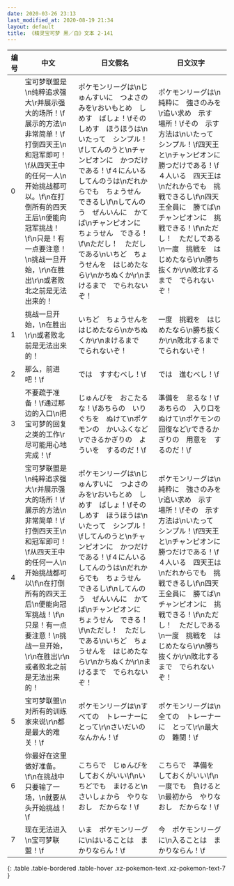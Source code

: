 ```yaml
---
date: 2020-03-26 23:13
last_modified_at: 2020-08-19 21:34
layout: default
title: 《精灵宝可梦 黑／白》文本 2-141
---
```

| 编号 | 中文 | 日文假名 | 日文汉字 |
| ---- | ---- | ---- | --- |
| 0 | 宝可梦联盟是\n纯粹追求强大\r并展示强大的场所！\f展示的方法\n非常简单！\f打倒四天王\n和冠军即可！\f从四天王中的任何一人\n开始挑战都可以。\f\n在打倒所有的四天王后\n便能向冠军挑战！\f\n只是！有一点要注意！\n挑战一旦开始，\r\n在胜出\r\n或者败北之前是无法出来的！ | ポケモンリーグは\nじゅんすいに　つよさのみを\rおいもとめ　しめす　ばしょ！\fその　しめす　ほうほうは\nいたって　シンプル！\fしてんのうと\nチャンピオンに　かつだけである！\f４にんいる　してんのうは\nだれからでも　ちょうせん　できるし\f\nしてんのう　ぜんいんに　かてば\nチャンピオンに　ちょうせん　できる！\f\nただし！　ただしである\nいちど　ちょうせんを　はじめたなら\r\nかちぬくか\r\nまけるまで　でられないぞ！ | ポケモンリーグは\n純粋に　強さのみを\r追い求め　示す　場所！\fその　示す　方法は\nいたって　シンプル！\f四天王と\nチャンピオンに　勝つだけである！\f４人いる　四天王は\nだれからでも　挑戦できるし\f\n四天王全員に　勝てば\nチャンピオンに　挑戦できる！\f\nただし！　ただしである\n一度　挑戦を　はじめたなら\r\n勝ち抜くか\r\n敗北するまで　でられないぞ！ |
| 1 | 挑战一旦开始，\n在胜出\r\n或者败北前是无法出来的！ | いちど　ちょうせんを　はじめたなら\nかちぬくか\r\nまけるまで　でられないぞ！ | 一度　挑戦を　はじめたなら\n勝ち抜くか\r\n敗北するまで　でられないぞ！ |
| 2 | 那么，前进吧！\f | では　すすむべし！\f | では　進むべし！\f |
| 3 | 不要疏于准备！\f通过那边的入口\n把宝可梦的回复之类的工作\r尽可能用心地完成！\f | じゅんびを　おこたるな！\fあちらの　いりぐちを　ぬけて\nポケモンの　かいふくなど\rできるかぎりの　よういを　するのだ！\f | 準備を　怠るな！\fあちらの　入り口を　ぬけて\nポケモンの　回復など\rできるかぎりの　用意を　するのだ！\f |
| 4 | 宝可梦联盟是\n纯粹追求强大\r并展示强大的场所！\f展示的方法\n非常简单！\f打倒四天王\n和冠军即可！\f从四天王中的任何一人\n开始挑战都可以\f\n在打倒所有的四天王后\n便能向冠军挑战！\f\n只是！有一点要注意！\n挑战一旦开始，\r\n在胜出\r\n或者败北之前是无法出来的！ | ポケモンリーグは\nじゅんすいに　つよさのみを\rおいもとめ　しめす　ばしょ！\fその　しめす　ほうほうは\nいたって　シンプル！\fしてんのうと\nチャンピオンに　かつだけである！\f４にんいる　してんのうは\nだれからでも　ちょうせん　できるし\f\nしてんのう　ぜんいんに　かてば\nチャンピオンに　ちょうせん　できる！\f\nただし！　ただしである\nいちど　ちょうせんを　はじめたなら\r\nかちぬくか\r\nまけるまで　でられないぞ！ | ポケモンリーグは\n純粋に　強さのみを\r追い求め　示す　場所！\fその　示す　方法は\nいたって　シンプル！\f四天王と\nチャンピオンに　勝つだけである！\f４人いる　四天王は\nだれからでも　挑戦できるし\f\n四天王全員に　勝てば\nチャンピオンに　挑戦できる！\f\nただし！　ただしである\n一度　挑戦を　はじめたなら\r\n勝ち抜くか\r\n敗北するまで　でられないぞ！ |
| 5 | 宝可梦联盟\n对所有的训练家来说\r\n都是最大的难关！\f | ポケモンリーグは\nすべての　トレーナーに　とって\r\nさいだいの　なんかん！\f | ポケモンリーグは\n全ての　トレーナーに　とって\r\n最大の　難関！\f |
| 6 | 你最好在这里做好准备。\f\n在挑战中只要输了一场，\n就要从头开始挑战！\f | こちらで　じゅんびを　しておくがいい\f\nいちどでも　まけると\nさいしょから　やりなおし　だからな！\f | こちらで　準備を　しておくがいい\f\n一度でも　負けると\n最初から　やりなおし　だからな！\f |
| 7 | 现在无法进入\n宝可梦联盟！\f | いま　ポケモンリーグに\nはいることは　まかりならん！\f | 今　ポケモンリーグに\n入ることは　まかりならん！\f |
{: .table .table-bordered .table-hover .xz-pokemon-text .xz-pokemon-text-7 }